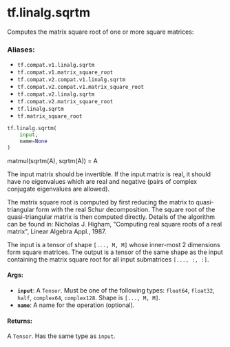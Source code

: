 <div itemscope itemtype="http://developers.google.com/ReferenceObject">
<meta itemprop="name" content="tf.linalg.sqrtm" />
<meta itemprop="path" content="Stable" />
</div>

# tf.linalg.sqrtm

Computes the matrix square root of one or more square matrices:

### Aliases:

* `tf.compat.v1.linalg.sqrtm`
* `tf.compat.v1.matrix_square_root`
* `tf.compat.v2.compat.v1.linalg.sqrtm`
* `tf.compat.v2.compat.v1.matrix_square_root`
* `tf.compat.v2.linalg.sqrtm`
* `tf.compat.v2.matrix_square_root`
* `tf.linalg.sqrtm`
* `tf.matrix_square_root`

``` python
tf.linalg.sqrtm(
    input,
    name=None
)
```

<!-- Placeholder for "Used in" -->

matmul(sqrtm(A), sqrtm(A)) = A

The input matrix should be invertible. If the input matrix is real, it should
have no eigenvalues which are real and negative (pairs of complex conjugate
eigenvalues are allowed).

The matrix square root is computed by first reducing the matrix to 
quasi-triangular form with the real Schur decomposition. The square root 
of the quasi-triangular matrix is then computed directly. Details of 
the algorithm can be found in: Nicholas J. Higham, "Computing real 
square roots of a real matrix", Linear Algebra Appl., 1987.

The input is a tensor of shape `[..., M, M]` whose inner-most 2 dimensions
form square matrices. The output is a tensor of the same shape as the input
containing the matrix square root for all input submatrices `[..., :, :]`.

#### Args:


* <b>`input`</b>: A `Tensor`. Must be one of the following types: `float64`, `float32`, `half`, `complex64`, `complex128`.
  Shape is `[..., M, M]`.
* <b>`name`</b>: A name for the operation (optional).


#### Returns:

A `Tensor`. Has the same type as `input`.
